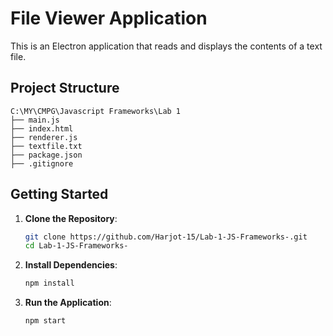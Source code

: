 # File Viewer Application

This is an Electron application that reads and displays the contents of a text file.

## Project Structure

```
C:\MY\CMPG\Javascript Frameworks\Lab 1
├── main.js
├── index.html
├── renderer.js
├── textfile.txt
├── package.json
├── .gitignore
```

## Getting Started

1. **Clone the Repository**:
   ```bash
   git clone https://github.com/Harjot-15/Lab-1-JS-Frameworks-.git
   cd Lab-1-JS-Frameworks-
   ```

2. **Install Dependencies**:
   ```bash
   npm install
   ```

3. **Run the Application**:
   ```bash
   npm start
   ```
